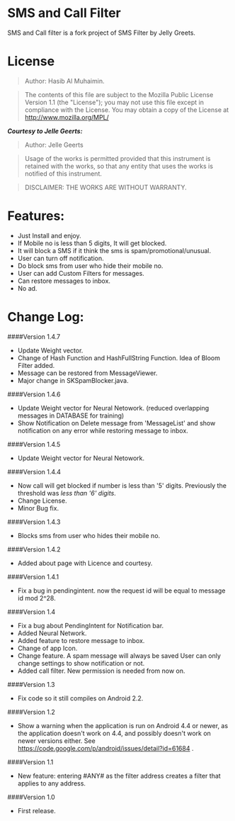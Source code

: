 SMS and Call Filter
==================


SMS and Call filter is a fork project of SMS Filter by Jelly Greets.


License
=======


>  Author: Hasib Al Muhaimin.

>  The contents of this file are subject to the Mozilla Public License
  Version 1.1 (the "License"); you may not use this file except in
  compliance with the License. You may obtain a copy of the License at
  http://www.mozilla.org/MPL/

  ***Courtesy to Jelle Geerts:***
>  Author: Jelle Geerts

>  Usage of the works is permitted provided that this instrument is
  retained with the works, so that any entity that uses the works is
  notified of this instrument.

>  DISCLAIMER: THE WORKS ARE WITHOUT WARRANTY.


Features:
=========


 * Just Install and enjoy.
 * If Mobile no is less than 5 digits, It will get blocked.
 * It will block a SMS if it think the sms is spam/promotional/unusual.
 * User can turn off notification.
 * Do block sms from user who hide their mobile no.
 * User can add Custom Filters for messages.
 * Can restore messages to inbox.
 * No ad.

Change Log:
==========


####Version 1.4.7
* Update Weight vector.
* Change of Hash Function and HashFullString Function.
  Idea of Bloom Filter added.
* Message can be restored from MessageViewer.
* Major change in SKSpamBlocker.java.


####Version 1.4.6
* Update Weight vector for Neural Netowork. (reduced overlapping
  messages in DATABASE for training)
* Show Notification on Delete message from 'MessageList' and
  show notification on any error while restoring message to
  inbox.


####Version 1.4.5
* Update Weight vector for Neural Netowork.

####Version 1.4.4

* Now call will get blocked if number is less than '5' digits. Previously the threshold was *less than '6' digits*.
* Change License.
* Minor Bug fix.

####Version 1.4.3

* Blocks sms from user who hides their mobile no.


####Version 1.4.2

* Added about page with Licence and courtesy.



####Version 1.4.1

* Fix a bug in pendingintent. now the request id will be equal to
  message id mod 2^28.

####Version 1.4


* Fix a bug about PendingIntent for Notification bar.
* Added Neural Network.
* Added feature to restore message to inbox.
* Change of app Icon.
* Change feature. A spam message will always be saved
  User can only change settings to show notification or not.
* Added call filter. New permission is needed from now on.

####Version 1.3


* Fix code so it still compiles on Android 2.2.

####Version 1.2


* Show a warning when the application is run on Android 4.4 or newer,
  as the application doesn't work on 4.4, and possibly doesn't work on
  newer versions either.
  See https://code.google.com/p/android/issues/detail?id=61684 .

####Version 1.1


* New feature: entering #ANY# as the filter address creates a filter
  that applies to any address.

####Version 1.0


* First release.
